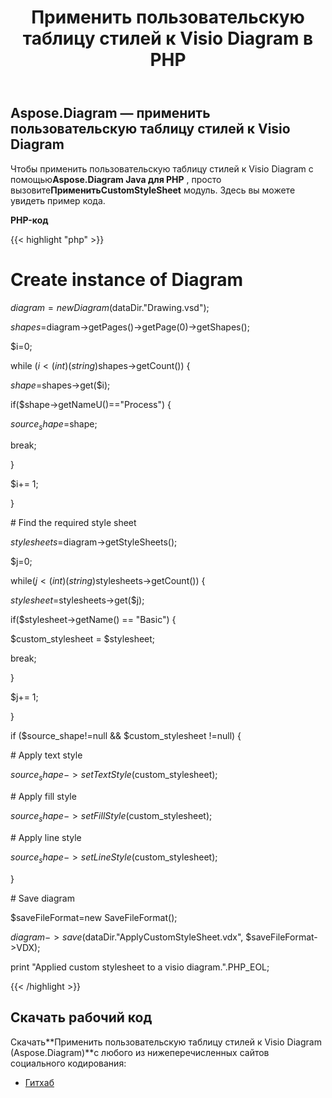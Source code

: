 ﻿---
title: Применить пользовательскую таблицу стилей к Visio Diagram в PHP
type: docs
weight: 10
url: /ru/java/apply-custom-style-sheet-to-a-visio-diagram-in-php/
---
## **Aspose.Diagram — применить пользовательскую таблицу стилей к Visio Diagram**
 Чтобы применить пользовательскую таблицу стилей к Visio Diagram с помощью**Aspose.Diagram Java для PHP** , просто вызовите**ПрименитьCustomStyleSheet** модуль. Здесь вы можете увидеть пример кода.

**PHP-код**

{{< highlight "php" >}}

 # Create instance of Diagram

$diagram = new Diagram($dataDir."Drawing.vsd");

$shapes =$diagram->getPages()->getPage(0)->getShapes();

$i=0;

while ($i<(int)(string)$shapes->getCount()) {

$shape=$shapes->get($i);

if($shape->getNameU()=="Process") {

$source_shape =$shape;

break;

}

$i+= 1;

}

\# Find the required style sheet

$stylesheets=$diagram->getStyleSheets();

$j=0;

while($j<(int)(string)$stylesheets->getCount()) {

$stylesheet=$stylesheets->get($j);

if($stylesheet->getName() == "Basic") {

$custom_stylesheet = $stylesheet;

break;

}

$j+= 1;

}

if ($source_shape!=null && $custom_stylesheet !=null) {

\# Apply text style

$source_shape->setTextStyle($custom_stylesheet);

\# Apply fill style

$source_shape->setFillStyle($custom_stylesheet);

\# Apply line style

$source_shape->setLineStyle($custom_stylesheet);

}

\# Save diagram

$saveFileFormat=new SaveFileFormat();

$diagram->save($dataDir."ApplyCustomStyleSheet.vdx", $saveFileFormat->VDX);

print "Applied custom stylesheet to a visio diagram.".PHP_EOL;

{{< /highlight >}}
## **Скачать рабочий код**
 Скачать**Применить пользовательскую таблицу стилей к Visio Diagram (Aspose.Diagram)**с любого из нижеперечисленных сайтов социального кодирования:

- [Гитхаб](https://github.com/asposediagram/Aspose.Diagram-for-Java/blob/master/Plugins/Aspose_Diagram_Java_for_PHP/src/aspose/diagram/WorkingwithText/ApplyCustomStyleSheet.php)
